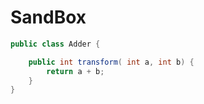 # SandBox
``` java
public class Adder {

	public int transform( int a, int b) {
		return a + b;
	}
}
```
